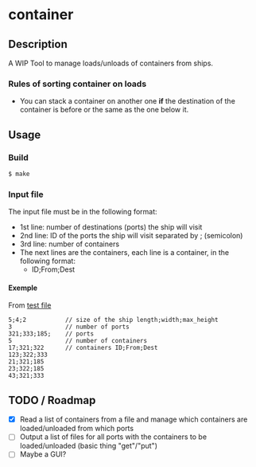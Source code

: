 # container

## Description

A WIP Tool to manage loads/unloads of containers from ships.

### Rules of sorting container on loads

- You can stack a container on another one **if** the destination of the container is before or the same as the one below it.  

## Usage

### Build

```bash
$ make
```
### Input file
The input file must be in the following format:

 * 1st line: number of destinations (ports) the ship will visit
 * 2nd line: ID of the ports the ship will visit separated by ; (semicolon)
 * 3rd line: number of containers
 * The next lines are the containers, each line is a container, in the following format:
    * ID;From;Dest

#### Exemple

From [test file](test.txt)
```text
5;4;2           // size of the ship length;width;max_height
3               // number of ports
321;333;185;    // ports
5               // number of containers
17;321;322      // containers ID;From;Dest
123;322;333
21;321;185
23;322;185
43;321;333
```

## TODO / Roadmap

- [x] Read a list of containers from a file and manage which containers are loaded/unloaded from which ports
- [ ] Output a list of files for all ports with the containers to be loaded/unloaded (basic thing "get"/"put")
- [ ] Maybe a GUI?
